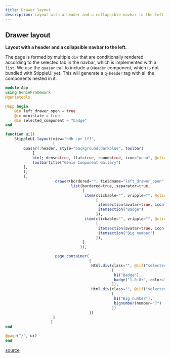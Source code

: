 ```yaml
---
title: Drawer layout
description: Layout with a header and a collapsible navbar to the left.
---
```


## Drawer layout
**Layout with a header and a collapsible navbar to the left.**

The page is formed by multiple `div` that are conditionally rendered according to the selected tab in the navbar, which is implemented with a `list`. We use the `quasar` call to include a `QHeader` component, which is not bundled with StippleUI yet. This will generate a `q-header` tag with all the components nested in it.

````julia
module App
using GenieFramework
@genietools

@app begin
    @in left_drawer_open = true
    @in ministate = true
    @in selected_component = "badge"
end

function ui()
    StippleUI.layout(view="hHh Lpr lff",
                     [
        quasar(:header, style="background:darkblue", toolbar(
            [
            btn(; dense=true, flat=true, round=true, icon="menu", @click("left_drawer_open = !left_drawer_open")),
            toolbartitle("Genie Component Gallery")
        ],
        ),
        ),
                      drawer(bordered="", fieldname="left_drawer_open", side="left", var":mini"="ministate", var"@mouseover"="ministate = false", var"@mouseout"="ministate = true", var"mini-to-overlay"=true, width="170", breakpoint=200,
                             list(bordered=true, separator=true,
                                  [
                                   item(clickable="", vripple="", @click("selected_component = 'badge'"),
                                        [
                                         itemsection(avatar=true, icon("badge")),
                                         itemsection("Badge")
                                        ]),
                                   item(clickable="", vripple="", @click("selected_component = 'bignumber'"),
                                        [
                                         itemsection(avatar=true, icon("filter_7")),
                                         itemsection("Big number")
                                        ]),
                                  ]
                                 )),

                      page_container(
                                     [
                                      Html.div(class="", @iif("selected_component == 'badge'"),
                                               [
                                                h1("Badge"),
                                                badge("1.0.0+", color="primary")
                                               ]),
                                      Html.div(class="", @iif("selected_component == 'bignumber'"),
                                               [
                                                h1("Big number"),
                                                bignumber(number="7")
                                               ])
                                     ])
                     ]
                    )
end

@page("/", ui)
end
````



[source](https://github.com/GenieFramework/CodeExamples/blob/main/src/2.reactive-ui/drawer-layout.jl)
